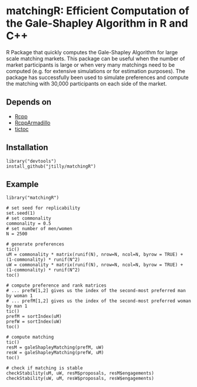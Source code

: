 # matchingR: Efficient Computation of the Gale-Shapley Algorithm in R and C++
R Package that quickly computes the Gale-Shapley Algorithm for large scale matching markets. This package can be useful when the number of market participants is large or when very many matchings need to be computed (e.g. for extensive simulations or for estimation purposes). The package has successfully been used to simulate preferences and compute the matching with 30,000 participants on each side of the market.

## Depends on
* [Rcpp](http://cran.r-project.org/web/packages/Rcpp/index.html)
* [RcppArmadillo](http://cran.r-project.org/web/packages/RcppArmadillo/index.html)
* [tictoc](http://cran.r-project.org/web/packages/tictoc/index.html)

## Installation
```
library("devtools")
install_github("jtilly/matchingR")
```

## Example
```
library("matchingR")

# set seed for replicability
set.seed(1)
# set commonality
commonality = 0.5
# set number of men/women
N = 2500

# generate preferences
tic()
uM = commonality * matrix(runif(N), nrow=N, ncol=N, byrow = TRUE) + (1-commonality) * runif(N^2)
uW = commonality * matrix(runif(N), nrow=N, ncol=N, byrow = TRUE) + (1-commonality) * runif(N^2)
toc()

# compute preference and rank matrices
# ... prefW[1,2] gives us the index of the second-most preferred man by woman 1
# ... prefM[1,2] gives us the index of the second-most preferred woman by man 1
tic()
prefM = sortIndex(uM)
prefW = sortIndex(uW)
toc()

# compute matching
tic()
resM = galeShapleyMatching(prefM, uW)
resW = galeShapleyMatching(prefW, uM)
toc()

# check if matching is stable
checkStability(uM, uW, resM$proposals, resM$engagements)
checkStability(uW, uM, resW$proposals, resW$engagements)
```
